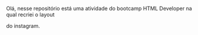 Olá, nesse repositório está uma atividade do bootcamp HTML Developer na qual recriei o layout

do instagram.